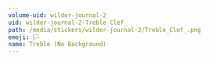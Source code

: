 ```yaml
---
volume-uid: wilder-journal-2
uid: wilder-journal-2-Treble_Clef_
path: /media/stickers/wilder-journal-2/Treble_Clef_.png
emoji: 🏳️
name: Treble (No Background)
---
```

